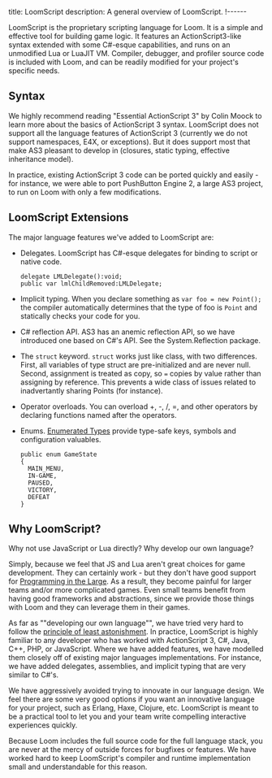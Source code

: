 title: LoomScript
description: A general overview of LoomScript.
!------

LoomScript is the proprietary scripting language for Loom. It is a simple and effective tool for building game logic. It features an ActionScript3-like syntax extended with some C#-esque capabilities, and runs on an unmodified Lua or LuaJIT VM. Compiler, debugger, and profiler source code is included with Loom, and can be readily modified for your project's specific needs.

## Syntax
We highly recommend reading "Essential ActionScript 3" by Colin Moock to learn more about the basics of ActionScript 3 syntax. LoomScript does not support all the language features of ActionScript 3 (currently we do not support namespaces, E4X, or exceptions). But it does support most that make AS3 pleasant to develop in (closures, static typing, effective inheritance model).

In practice, existing ActionScript 3 code can be ported quickly and easily - for instance, we were able to port PushButton Engine 2, a large AS3 project, to run on Loom with only a few modifications.

## LoomScript Extensions
The major language features we've added to LoomScript are:

* Delegates. LoomScript has C#-esque delegates for binding to script or native code.

    ~~~
    delegate LMLDelegate():void;
    public var lmlChildRemoved:LMLDelegate;
    ~~~

* Implicit typing. When you declare something as `var foo = new Point();` the compiler automatically determines that the type of foo is `Point` and statically checks your code for you.

* C# reflection API. AS3 has an anemic reflection API, so we have introduced one based on C#'s API. See the System.Reflection package.

* The `struct` keyword. `struct` works just like class, with two differences. First, all variables of type struct are pre-initialized and are never null. Second, assignment is treated as copy, so `=` copies by value rather than assigning by reference. This prevents a wide class of issues related to inadvertantly sharing Points (for instance).

* Operator overloads. You can overload +, -, /, =, and other operators by declaring functions named after the operators.

* Enums. [Enumerated Types](http://en.wikipedia.org/wiki/Enumerated_type) provide type-safe keys, symbols and configuration valuables. 

    ~~~
    public enum GameState
    {
      MAIN_MENU,
      IN-GAME,
      PAUSED,
      VICTORY,
      DEFEAT
    }
    ~~~

## Why LoomScript?
Why not use JavaScript or Lua directly? Why develop our own language?

Simply, because we feel that JS and Lua aren't great choices for game development. They can certainly work - but they don't have good support for [Programming in the Large](http://en.wikipedia.org/wiki/Programming_in_the_large). As a result, they become painful for larger teams and/or more complicated games. Even small teams benefit from having good frameworks and abstractions, since we provide those things with Loom and they can leverage them in their games.

As far as ""developing our own language"", we have tried very hard to follow the [principle of least astonishment](http://en.wikipedia.org/wiki/Principle_of_least_astonishment). In practice, LoomScript is highly familiar to any developer who has worked with ActionScript 3, C#, Java, C++, PHP, or JavaScript. Where we have added features, we have modelled them closely off of existing major languages implementations. For instance, we have added delegates, assemblies, and implicit typing that are very similar to C#'s. 

We have aggressively avoided trying to innovate in our language design. We feel there are some very good options if you want an innovative language for your project, such as Erlang, Haxe, Clojure, etc. LoomScript is meant to be a practical tool to let you and your team write compelling interactive experiences quickly.

Because Loom includes the full source code for the full language stack, you are never at the mercy of outside forces for bugfixes or features. We have worked hard to keep LoomScript's compiler and runtime implementation small and understandable for this reason.
